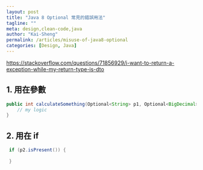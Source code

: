 ```yaml
---
layout: post
title: "Java 8 Optional 常見的錯誤用法"
tagline: ""
meta: design,clean-code,java
author: "Kai-Sheng"
permalink: /articles/misuse-of-java8-optional
categories: [Design, Java]
--- 
```



https://stackoverflow.com/questions/71856929/i-want-to-return-a-exception-while-my-return-type-is-dto

## 1. 用在參數

```java
public int calculateSomething(Optional<String> p1, Optional<BigDecimal> p2) {
    // my logic
}
```


## 2. 用在 if

```java
 if (p2.isPresent()) {
   
 }
```
